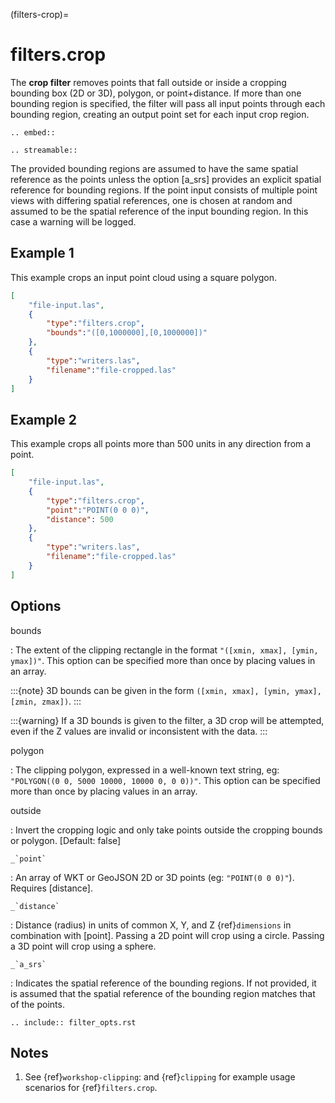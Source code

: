 (filters-crop)=

# filters.crop

The **crop filter** removes points that fall outside or inside a
cropping bounding
box (2D or 3D), polygon, or point+distance.  If more than one bounding region is
specified, the filter will pass all input points through each bounding region,
creating an output point set for each input crop region.

```{eval-rst}
.. embed::
```

```{eval-rst}
.. streamable::
```

The provided bounding regions are assumed to have the same spatial reference
as the points unless the option [a_srs] provides an explicit spatial reference
for bounding regions.
If the point input consists of multiple point views with differing
spatial references, one is chosen at random and assumed to be the
spatial reference of the input bounding region.  In this case a warning will
be logged.

## Example 1

This example crops an input point cloud using a square polygon.

```json
[
    "file-input.las",
    {
        "type":"filters.crop",
        "bounds":"([0,1000000],[0,1000000])"
    },
    {
        "type":"writers.las",
        "filename":"file-cropped.las"
    }
]
```

## Example 2

This example crops all points more than 500 units in any direction from a point.

```json
[
    "file-input.las",
    {
        "type":"filters.crop",
        "point":"POINT(0 0 0)",
        "distance": 500
    },
    {
        "type":"writers.las",
        "filename":"file-cropped.las"
    }
]
```

## Options

bounds

: The extent of the clipping rectangle in the format
  `"([xmin, xmax], [ymin, ymax])"`.  This option can be specified more than
  once by placing values in an array.

  :::{note}
  3D bounds can be given in the form `([xmin, xmax], [ymin, ymax], [zmin, zmax])`.
  :::

  :::{warning}
  If a 3D bounds is given to the filter, a 3D crop will be attempted, even
  if the Z values are invalid or inconsistent with the data.
  :::

polygon

: The clipping polygon, expressed in a well-known text string,
  eg: `"POLYGON((0 0, 5000 10000, 10000 0, 0 0))"`.  This option can be
  specified more than once by placing values in an array.

outside

: Invert the cropping logic and only take points outside the cropping
  bounds or polygon. \[Default: false\]

`` _`point` ``

: An array of WKT or GeoJSON 2D or 3D points (eg: `"POINT(0 0 0)"`). Requires [distance].

`` _`distance` ``

: Distance (radius) in units of common X, Y, and Z {ref}`dimensions` in combination with [point]. Passing a 2D point will crop using a circle. Passing a 3D point will crop using a sphere.

`` _`a_srs` ``

: Indicates the spatial reference of the bounding regions.  If not provided,
  it is assumed that the spatial reference of the bounding region matches
  that of the points.

```{eval-rst}
.. include:: filter_opts.rst
```

## Notes

1. See {ref}`workshop-clipping`: and {ref}`clipping` for example usage scenarios for {ref}`filters.crop`.
